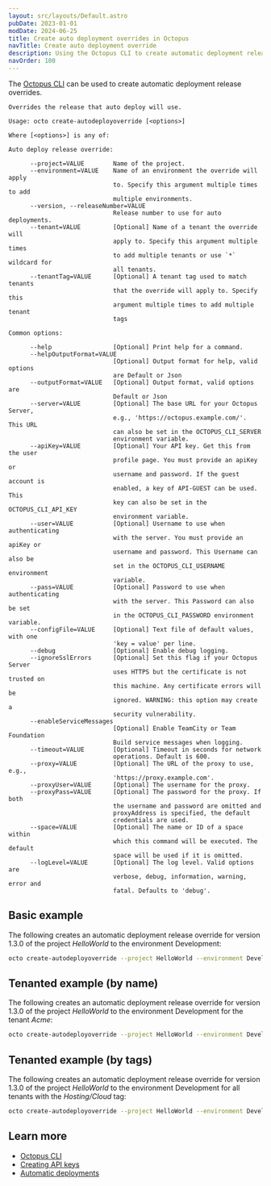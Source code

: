 ```yaml
---
layout: src/layouts/Default.astro
pubDate: 2023-01-01
modDate: 2024-06-25
title: Create auto deployment overrides in Octopus
navTitle: Create auto deployment override
description: Using the Octopus CLI to create automatic deployment release overrides.
navOrder: 100
---
```


The [Octopus CLI](/docs/octopus-rest-api/octopus-cli) can be used to create automatic deployment release overrides.

```
Overrides the release that auto deploy will use.

Usage: octo create-autodeployoverride [<options>]

Where [<options>] is any of:

Auto deploy release override:

      --project=VALUE        Name of the project.
      --environment=VALUE    Name of an environment the override will apply
                             to. Specify this argument multiple times to add
                             multiple environments.
      --version, --releaseNumber=VALUE
                             Release number to use for auto deployments.
      --tenant=VALUE         [Optional] Name of a tenant the override will
                             apply to. Specify this argument multiple times
                             to add multiple tenants or use `*` wildcard for
                             all tenants.
      --tenantTag=VALUE      [Optional] A tenant tag used to match tenants
                             that the override will apply to. Specify this
                             argument multiple times to add multiple tenant
                             tags

Common options:

      --help                 [Optional] Print help for a command.
      --helpOutputFormat=VALUE
                             [Optional] Output format for help, valid options
                             are Default or Json
      --outputFormat=VALUE   [Optional] Output format, valid options are
                             Default or Json
      --server=VALUE         [Optional] The base URL for your Octopus Server,
                             e.g., 'https://octopus.example.com/'. This URL
                             can also be set in the OCTOPUS_CLI_SERVER
                             environment variable.
      --apiKey=VALUE         [Optional] Your API key. Get this from the user
                             profile page. You must provide an apiKey or
                             username and password. If the guest account is
                             enabled, a key of API-GUEST can be used. This
                             key can also be set in the OCTOPUS_CLI_API_KEY
                             environment variable.
      --user=VALUE           [Optional] Username to use when authenticating
                             with the server. You must provide an apiKey or
                             username and password. This Username can also be
                             set in the OCTOPUS_CLI_USERNAME environment
                             variable.
      --pass=VALUE           [Optional] Password to use when authenticating
                             with the server. This Password can also be set
                             in the OCTOPUS_CLI_PASSWORD environment variable.
      --configFile=VALUE     [Optional] Text file of default values, with one
                             'key = value' per line.
      --debug                [Optional] Enable debug logging.
      --ignoreSslErrors      [Optional] Set this flag if your Octopus Server
                             uses HTTPS but the certificate is not trusted on
                             this machine. Any certificate errors will be
                             ignored. WARNING: this option may create a
                             security vulnerability.
      --enableServiceMessages
                             [Optional] Enable TeamCity or Team Foundation
                             Build service messages when logging.
      --timeout=VALUE        [Optional] Timeout in seconds for network
                             operations. Default is 600.
      --proxy=VALUE          [Optional] The URL of the proxy to use, e.g.,
                             'https://proxy.example.com'.
      --proxyUser=VALUE      [Optional] The username for the proxy.
      --proxyPass=VALUE      [Optional] The password for the proxy. If both
                             the username and password are omitted and
                             proxyAddress is specified, the default
                             credentials are used.
      --space=VALUE          [Optional] The name or ID of a space within
                             which this command will be executed. The default
                             space will be used if it is omitted.
      --logLevel=VALUE       [Optional] The log level. Valid options are
                             verbose, debug, information, warning, error and
                             fatal. Defaults to 'debug'.
```

## Basic example

The following creates an automatic deployment release override for version 1.3.0 of the project *HelloWorld* to the environment Development:

```bash
octo create-autodeployoverride --project HelloWorld --environment Development --version 1.3.0 --server https://your-octopus-url --apikey API-YOUR-KEY
```

## Tenanted example (by name)

The following creates an automatic deployment release override for version 1.3.0 of the project *HelloWorld* to the environment Development for the tenant *Acme*:

```bash
octo create-autodeployoverride --project HelloWorld --environment Development --tenant Acme --version 1.3.0 --server https://your-octopus-url --apikey API-YOUR-KEY
```

## Tenanted example (by tags)

The following creates an automatic deployment release override for version 1.3.0 of the project *HelloWorld* to the environment Development for all tenants with the *Hosting/Cloud* tag:

```bash
octo create-autodeployoverride --project HelloWorld --environment Development --tenanttag Hosting/Cloud --version 1.3.0 --server https://your-octopus-url --apikey API-YOUR-KEY
```

## Learn more

- [Octopus CLI](/docs/octopus-rest-api/octopus-cli)
- [Creating API keys](/docs/octopus-rest-api/how-to-create-an-api-key)
- [Automatic deployments](/docs/projects/project-triggers/deployment-target-triggers)
